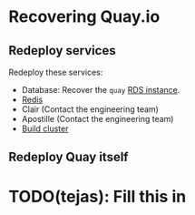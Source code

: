 # Recovering Quay.io

## Redeploy services

Redeploy these services:

- Database: Recover the `quay` [RDS instance](services/database.md).
- [Redis](services/redis.md)
- Clair (Contact the engineering team)
- Apostille (Contact the engineering team)
- [Build cluster](builder.md)

## Redeploy Quay itself

# TODO(tejas): Fill this in
